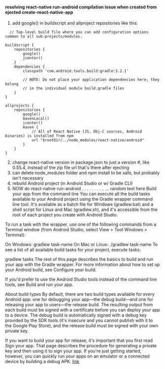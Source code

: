 #### resolving react-native run-android compilation issue when created from ejected create-react-native-app
1. add google() in buildscript and allproject repositories like this:
```Gradle
  // Top-level build file where you can add configuration options common to all sub-projects/modules.

buildscript {
    repositories {
        google()
        jcenter()
    }
    dependencies {
        classpath 'com.android.tools.build:gradle:3.2.1'

        // NOTE: Do not place your application dependencies here; they belong
        // in the individual module build.gradle files
    }
}

allprojects {
    repositories {
        google()
        mavenLocal()
        jcenter()
        maven {
            // All of React Native (JS, Obj-C sources, Android binaries) is installed from npm
            url "$rootDir/../node_modules/react-native/android"
        }
    }
}
```
2. change react-native version in package.json to just a version #, like 0.55.4, instead of the zip file url that's there after ejecting
3. can delete node_modules folder and npm install to be safe, but probably isn't necessary
3. rebuild Android project (in Android Studio or w/ Gradle CLI)
4. NOW do react-native run-android
.
.
.
.
.
.
.
.
..
...
random text here
Build your app from the command line
You can execute all the build tasks available to your Android project using the Gradle wrapper command line tool. It's available as a batch file for Windows (gradlew.bat) and a shell script for Linux and Mac (gradlew.sh), and it's accessible from the root of each project you create with Android Studio.

To run a task with the wrapper, use one of the following commands from a Terminal window (from Android Studio, select View > Tool Windows > Terminal):

On Windows:
gradlew task-name
On Mac or Linux:
./gradlew task-name
To see a list of all available build tasks for your project, execute tasks:

gradlew tasks
The rest of this page describes the basics to build and run your app with the Gradle wrapper. For more information about how to set up your Android build, see Configure your build.

If you'd prefer to use the Android Studio tools instead of the command line tools, see Build and run your app.

About build types
By default, there are two build types available for every Android app: one for debugging your app—the debug build—and one for releasing your app to users—the release build. The resulting output from each build must be signed with a certificate before you can deploy your app to a device. The debug build is automatically signed with a debug key provided by the SDK tools (it's insecure and you cannot publish with it to the Google Play Store), and the release build must be signed with your own private key.

If you want to build your app for release, it's important that you first read Sign your app. That page describes the procedure for generating a private key and then using it to sign your app. If you're just getting started, however, you can quickly run your apps on an emulator or a connected device by building a debug APK.
[link](#resolving-react-native-run-android-compilation-issue-when-created-from-ejected-create-react-native-app)

